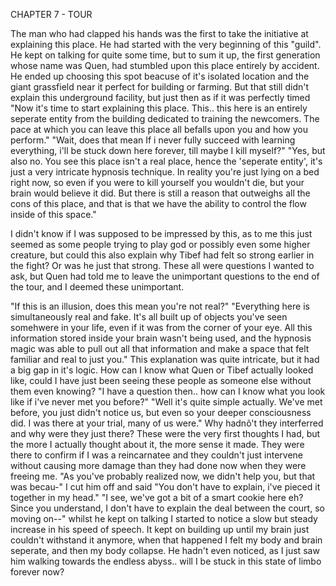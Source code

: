 CHAPTER 7 - TOUR

The man who had clapped his hands was the first to take the initiative at explaining this place. He had started with the very beginning of this "guild". He kept on talking for quite some time, but to sum it up, the first generation whose name was Quen, had stumbled upon this place entirely by accident. He ended up choosing this spot beacuse of it's isolated location and the giant grassfield near it perfect for building or farming.
But that still didn't explain this underground facility, but just then as if it was perfectly timed "Now it's time to start explaining this place. This.. this here is an entirely seperate entity from the building dedicated to training the newcomers. The pace at which you can leave this place all befalls upon you and how you perform."
"Wait, does that mean If i never fully succeed with learning everything, i'll be stuck down here forever, till maybe I kill myself?"
"Yes, but also no. You see this place isn't a real place, hence the 'seperate entity', it's just a very intricate hypnosis technique. In reality you're just lying on a bed right now, so even if you were to kill yourself you wouldn't die, but your brain would believe it did. But there is still a reason that outweighs all the cons of this place, and that is that we have the ability to control the flow inside of this space."

I didn't know if I was supposed to be impressed by this, as to me this just seemed as some people trying to play god or possibly even some higher creature, but could this also explain why Tibef had felt so strong earlier in the fight? Or was he just that strong. These all were questions I wanted to ask, but Quen had told me to leave the unimportant questions to the end of the tour, and I deemed these unimportant.

"If this is an illusion, does this mean you're not real?"
"Everything here is simultaneously real and fake. It's all built up of objects you've seen somehwere in your life, even if it was from the corner of your eye. All this information stored inside your brain wasn't being used, and the hypnosis magic was able to pull out all that information and make a space that felt familiar and real to just you."
This explanation was quite intricate, but it had a big gap in it's logic. How can I know what Quen or Tibef actually looked like, could I have just been seeing these people as someone else without them even knowing?
"I have a question then.. how can I know what you look like if i've never met you before?"
"Well it's quite simple actually. We've met before, you just didn't notice us, but even so your deeper consciousness did. I was there at your trial, many of us were."
Why hadnõ't they interferred and why were they just there? These were the very first thoughts I had, but the more I actually thought about it, the more sense it made. They were there to confirm if I was a reincarnatee and they couldn't just intervene without causing more damage than they had done now when they were freeing me.
"As you've probably realized now, we didn't help you, but that was becau-" I cut him off and said 
"You don't have to explain, i've pieced it together in my head."
"I see, we've got a bit of a smart cookie here eh? Since you understand, I don't have to explain the deal between the court, so moving on--" whilst he kept on talking I started to notice a slow but steady increase in his speed of speech. It kept on building up until my brain just couldn't withstand it anymore, when that happened I felt my body and brain seperate, and then my body collapse. He hadn't even noticed, as I just saw him walking towards the endless abyss.. will I be stuck in this state of limbo forever now?
